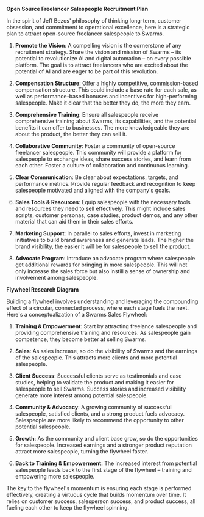 **Open Source Freelancer Salespeople Recruitment Plan**

In the spirit of Jeff Bezos' philosophy of thinking long-term, customer obsession, and commitment to operational excellence, here is a strategic plan to attract open-source freelancer salespeople to Swarms.

1. **Promote the Vision**: A compelling vision is the cornerstone of any recruitment strategy. Share the vision and mission of Swarms – its potential to revolutionize AI and digital automation – on every possible platform. The goal is to attract freelancers who are excited about the potential of AI and are eager to be part of this revolution.

2. **Compensation Structure**: Offer a highly competitive, commission-based compensation structure. This could include a base rate for each sale, as well as performance-based bonuses and incentives for high-performing salespeople. Make it clear that the better they do, the more they earn.

3. **Comprehensive Training**: Ensure all salespeople receive comprehensive training about Swarms, its capabilities, and the potential benefits it can offer to businesses. The more knowledgeable they are about the product, the better they can sell it.

4. **Collaborative Community**: Foster a community of open-source freelancer salespeople. This community will provide a platform for salespeople to exchange ideas, share success stories, and learn from each other. Foster a culture of collaboration and continuous learning.

5. **Clear Communication**: Be clear about expectations, targets, and performance metrics. Provide regular feedback and recognition to keep salespeople motivated and aligned with the company's goals.

6. **Sales Tools & Resources**: Equip salespeople with the necessary tools and resources they need to sell effectively. This might include sales scripts, customer personas, case studies, product demos, and any other material that can aid them in their sales efforts.

7. **Marketing Support**: In parallel to sales efforts, invest in marketing initiatives to build brand awareness and generate leads. The higher the brand visibility, the easier it will be for salespeople to sell the product.

8. **Advocate Program**: Introduce an advocate program where salespeople get additional rewards for bringing in more salespeople. This will not only increase the sales force but also instill a sense of ownership and involvement among salespeople.

**Flywheel Research Diagram**

Building a flywheel involves understanding and leveraging the compounding effect of a circular, connected process, where each stage fuels the next. Here's a conceptualization of a Swarms Sales Flywheel:

1. **Training & Empowerment**: Start by attracting freelance salespeople and providing comprehensive training and resources. As salespeople gain competence, they become better at selling Swarms.

2. **Sales**: As sales increase, so do the visibility of Swarms and the earnings of the salespeople. This attracts more clients and more potential salespeople.

3. **Client Success**: Successful clients serve as testimonials and case studies, helping to validate the product and making it easier for salespeople to sell Swarms. Success stories and increased visibility generate more interest among potential salespeople.

4. **Community & Advocacy**: A growing community of successful salespeople, satisfied clients, and a strong product fuels advocacy. Salespeople are more likely to recommend the opportunity to other potential salespeople.

5. **Growth**: As the community and client base grow, so do the opportunities for salespeople. Increased earnings and a stronger product reputation attract more salespeople, turning the flywheel faster.

6. **Back to Training & Empowerment**: The increased interest from potential salespeople leads back to the first stage of the flywheel – training and empowering more salespeople.

The key to the flywheel's momentum is ensuring each stage is performed effectively, creating a virtuous cycle that builds momentum over time. It relies on customer success, salesperson success, and product success, all fueling each other to keep the flywheel spinning.